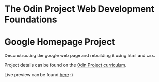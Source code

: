 # The Odin Project Web Development Foundations
# Google Homepage Project
Deconstructing the google web page and rebuilding it using html and css.

Project details can be found on the [Odin Project curriculum](https://www.theodinproject.com/courses/foundations/lessons/html-css).

Live preview can be found [here](https://annatake.github.io/google-homepage-project/) :)
